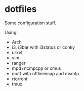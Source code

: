 dotfiles
========

Some configuration stuff.

Using:
* Arch
* i3, i3bar with i3status or conky
* urxvt
* vim
* ranger
* mpd+ncmpcpp or cmus
* mutt with offlineimap and msmtp
* rtorrent
* tmux
